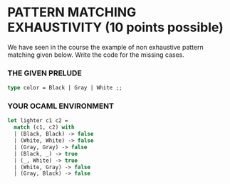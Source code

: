 # PATTERN MATCHING EXHAUSTIVITY  (10 points possible)
We have seen in the course the example of non exhaustive pattern matching given below. Write the code for the missing cases.

### THE GIVEN PRELUDE
```ocaml
type color = Black | Gray | White ;;
```

### YOUR OCAML ENVIRONMENT
```ocaml
let lighter c1 c2 =
  match (c1, c2) with
  | (Black, Black) -> false
  | (White, White) -> false
  | (Gray, Gray) -> false
  | (Black, _) -> true
  | (_, White) -> true
  | (White, Gray) -> false
  | (Gray, Black) -> false
```
